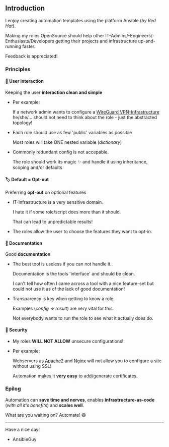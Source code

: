 ## Introduction

I enjoy creating automation templates using the platform Ansible (*by Red Hat*).

Making my roles OpenSource should help other IT-Admins/-Engineers/-Enthusiasts/Developers getting their projects and infrastructure up-and-running faster.

Feedback is appreciated!

### Principles

#### 💭 User interaction
Keeping the user **interaction clean and simple**
* Per example:
  
  If a network admin wants to configure a [WireGuard VPN-Infrastructure](https://github.com/ansibleguy/infra_wireguard) he/she/... should not need to think about the role - just the abstracted topology!

* Each role should use as few 'public' variables as possible

  Most roles will take ONE nested variable (*dictionary*)
    
* Commonly redundant config is not accepable.
  
  The role should work its magic ✨ and handle it using inheritance, scoping and/or defaults

#### 🏷 Default = Opt-out

Preferring **opt-out** on optional features
* IT-Infrastructure is a very sensitive domain.
  
  I hate it if some role/script does more than it should.
   
  That can lead to unpredictable results!
  
* The roles allow the user to choose the features they want to opt-in.

#### 📗 Documentation

Good **documentation**
* The best tool is useless if you can not handle it..

  Documentation is the tools 'interface' and should be clean.
  
  I can't tell how often I came across a tool with a nice feature-set but could not use it as of the lack of good documentation!
  
* Transparency is key when getting to know a role.

  Examples (*config => result*) are very vital for this.
  
  Not everybody wants to run the role to see what it actually does do.


#### 🔐	Security

* My roles **WILL NOT ALLOW** unsecure configurations!

* Per example:

  Webservers as [Apache2](https://github.com/ansibleguy/infra_apache) and [Nginx](https://github.com/ansibleguy/infra_nginx) will not allow you to configure a site without using SSL!

  Automation makes it **very easy** to add/generate certificates. 

### Epilog

Automation can **save time and nerves**, enables **infrastructure-as-code** (*with all it's benefits*) and **scales well**.

What are you waiting on? Automate! 😄

----

Have a nice day!
- AnsibleGuy

<!--
**ansibleguy/ansibleguy** is a ✨ _special_ ✨ repository because its `README.md` (this file) appears on your GitHub profile.

Here are some ideas to get you started:

- 🔭 I’m currently working on ...
- 🌱 I’m currently learning ...
- 👯 I’m looking to collaborate on ...
- 🤔 I’m looking for help with ...
- 💬 Ask me about ...
- 📫 How to reach me: ...
- 😄 Pronouns: ...
- ⚡ Fun fact: ...
-->
